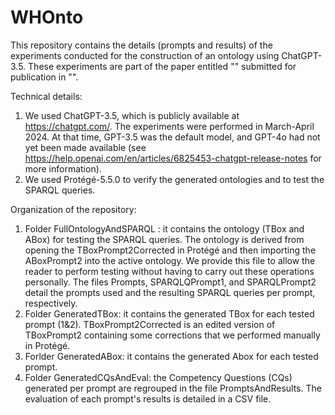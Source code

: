 # WHOnto
This repository contains the details (prompts and results) of  the experiments conducted for the construction of an ontology using ChatGPT-3.5. These experiments are part of the paper entitled "" submitted for publication in "".  

Technical details: 
1. We used ChatGPT-3.5, which is publicly available at https://chatgpt.com/. The experiments were performed in March-April 2024. At that time, GPT-3.5 was the default model, and GPT-4o had not yet been made available (see https://help.openai.com/en/articles/6825453-chatgpt-release-notes for more information).
2. We used Protégé-5.5.0 to verify the generated ontologies and to test the SPARQL queries.

Organization of the repository:

1. Folder FullOntologyAndSPARQL : it contains the ontology (TBox and ABox) for testing the SPARQL queries. The ontology is derived from 
   opening the TBoxPrompt2Corrected in Protégé and then importing the ABoxPrompt2 into the active ontology. We provide this file to allow 
   the reader to perform testing without having to carry out these operations personally. The files Prompts, SPARQLQPrompt1, and 
   SPARQLPrompt2 detail the prompts used and the resulting SPARQL queries per prompt, respectively.
2. Folder GeneratedTBox: it contains the generated TBox for each tested prompt (1&2). TBoxPrompt2Corrected is an edited version of 
    TBoxPrompt2 containing some corrections that we performed manually in Protégé.
3. Forlder GeneratedABox: it contains the generated Abox for each tested prompt.
4. Folder GeneratedCQsAndEval: the Competency Questions (CQs) generated per prompt are regrouped in the file PromptsAndResults. The evaluation of each prompt's results is detailed in a CSV file.
